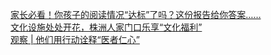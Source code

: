  
[家长必看！你孩子的阅读情况“达标”了吗？这份报告给你答案……](http://www.dianyue.me/archives/132/lhgmrahpp83susm3/)  
[文化设施处处开花，株洲人家门口乐享“文化福利”](http://www.dianyue.me/archives/380/d7hrlxq4rog7m5hw/)  
[观察 | 他们用行动诠释“医者仁心”](http://www.dianyue.me/archives/325/bjrbjtzbq24fkejm/)